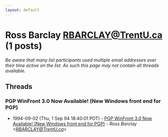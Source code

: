 ```yaml
---
layout: default
---
```


# Ross Barclay <RBARCLAY@TrentU.ca> (1 posts)

_Be aware that many list participants used multiple email addresses over their time active on the list. As such this page may not contain all threads available._

## Threads

### PGP WinFront 3.0 Now Available! (New Windows front end for PGP)
+ 1994-09-02 (Thu, 1 Sep 94 18:40:01 PDT) - [PGP WinFront 3.0 Now Available! (New Windows front end for PGP)](/archive/1994/09/aa7c9e950c0b5f968dd0fe973d361c90ad51348b3ef1e1f9f8643a5249912f90) - _Ross Barclay \<RBARCLAY@TrentU.ca\>_

